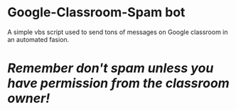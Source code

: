# Google-Classroom-Spam bot
A simple vbs script used to send tons of messages on Google classroom in an automated fasion. 

# ***Remember don't spam unless you have permission from the classroom owner!***
